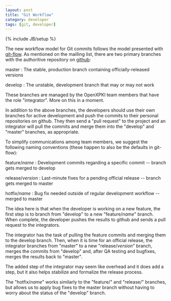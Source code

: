 ```yaml
---
layout: post
title: "Git Workflow"
category: developer
tags: [git, developer]
---
```

{% include JB/setup %}

The new workflow model for Git commits follows the model presented with
[git-flow](https://github.com/nvie/gitflow). As mentioned on the mailling
list, there are two primary branches with the authoritive repository on
[github](https://github.com/openxpki/openxpki):

master
: The stable, production branch containing officially-released versions

develop
: The unstable, development branch that may or may not work

These branches are managed by the OpenXPKI team members that have the role
"integrator". More on this in a moment.

In addition to the above branches, the developers should use their own
branches for active development and push the commits to their personal
repositories on github. They then send a "pull request" to the project and
an integrator will pull the commits and merge them into the "develop" and "master"
branches, as appropriate.

To simplify communications among team members, we suggest the following naming
conventions (these happen to also be the defaults in git-flow):

feature/*name*
: Development commits regarding a specific commit -- branch gets merged to develop

release/*version*
: Last-minute fixes for a pending official release -- branch gets merged to master

hotfix/*name*
: Bug fix needed outside of regular development workflow -- merged to master

The idea here is that when the developer is working on a new feature, the
first step is to branch from "develop" to a new "feature/*name*" branch. When
complete, the developer pushes the results to github and sends a pull request
to the integrators.

The integrator has the task of pulling the feature commits and merging them to
the develop branch. Then, when it is time for an official release, the integrator
branches from "master" to a new "release/*version*" branch, merges the commits
from "develop" and, after QA testing and bugfixes, merges the results back to
"master".

The added step of the integrator may seem like overhead and it does add a step, 
but it also helps stabilize and formalize the release process.

The "hotfix/*name*" works similarly to the "feature/" and "release/" branches,
but allows us to apply bug fixes to the master branch without having to
worry about the status of the "develop" branch.



